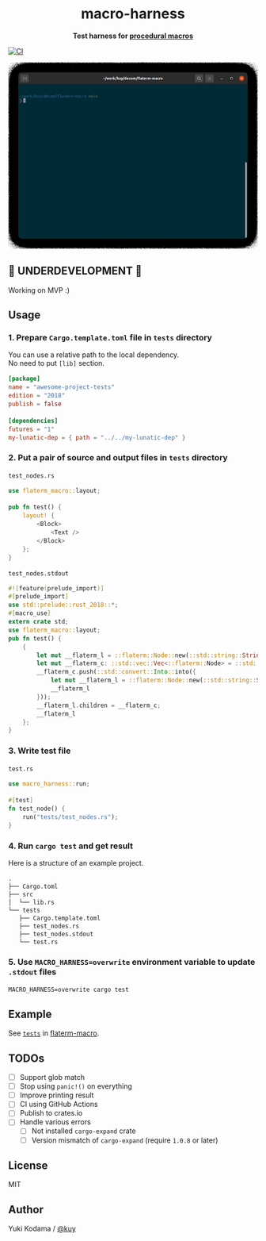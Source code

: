 <h1 align="center">macro-harness</h1>
<p align="center">
  <b>Test harness for <a href="https://doc.rust-lang.org/reference/procedural-macros.html">procedural macros</a></b>
</p>

[![CI](https://github.com/kuy/macro-harness/actions/workflows/ci.yml/badge.svg?branch=main)](https://github.com/kuy/macro-harness/actions/workflows/ci.yml)

![screen](./assets/screen.gif)

## 🚨 UNDERDEVELOPMENT 🚨

Working on MVP :)

## Usage

### 1. Prepare `Cargo.template.toml` file in `tests` directory

You can use a relative path to the local dependency.  
No need to put `[lib]` section.

```toml
[package]
name = "awesome-project-tests"
edition = "2018"
publish = false

[dependencies]
futures = "1"
my-lunatic-dep = { path = "../../my-lunatic-dep" }
```

### 2. Put a pair of source and output files in `tests` directory

`test_nodes.rs`

```rust
use flaterm_macro::layout;

pub fn test() {
    layout! {
        <Block>
            <Text />
        </Block>
    };
}
```

`test_nodes.stdout`

```rust
#![feature(prelude_import)]
#[prelude_import]
use std::prelude::rust_2018::*;
#[macro_use]
extern crate std;
use flaterm_macro::layout;
pub fn test() {
    {
        let mut __flaterm_l = ::flaterm::Node::new(::std::string::String::from("Block"));
        let mut __flaterm_c: ::std::vec::Vec<::flaterm::Node> = ::std::default::Default::default();
        __flaterm_c.push(::std::convert::Into::into({
            let mut __flaterm_l = ::flaterm::Node::new(::std::string::String::from("Text"));
            __flaterm_l
        }));
        __flaterm_l.children = __flaterm_c;
        __flaterm_l
    };
}
```

### 3. Write test file

`test.rs`

```rust
use macro_harness::run;

#[test]
fn test_node() {
    run("tests/test_nodes.rs");
}
```

### 4. Run `cargo test` and get result

Here is a structure of an example project.

```
.
├── Cargo.toml
├── src
│  └── lib.rs
└── tests
   ├── Cargo.template.toml
   ├── test_nodes.rs
   ├── test_nodes.stdout
   └── test.rs
```

### 5. Use `MACRO_HARNESS=overwrite` environment variable to update `.stdout` files

`MACRO_HARNESS=overwrite cargo test`

## Example

See [`tests`](https://github.com/kuy/decom/tree/main/flaterm-macro/tests) in [flaterm-macro](https://github.com/kuy/decom/tree/main/flaterm-macro).

## TODOs

- [ ] Support glob match
- [ ] Stop using `panic!()` on everything
- [ ] Improve printing result
- [ ] CI using GitHub Actions
- [ ] Publish to crates.io
- [ ] Handle various errors
  - [ ] Not installed `cargo-expand` crate
  - [ ] Version mismatch of `cargo-expand` (require `1.0.8` or later)

## License

MIT

## Author

Yuki Kodama / [@kuy](https://twitter.com/kuy)

